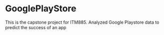 # GooglePlayStore
This is the capstone project for ITM885. Analyzed Google Playstore data to predict the success of an app

